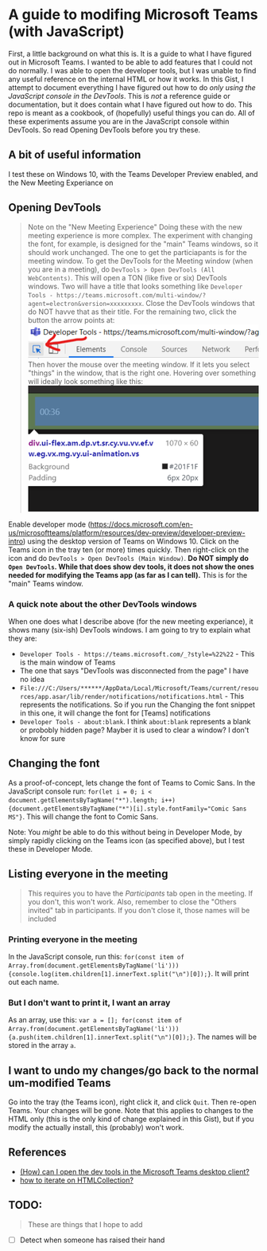 # A guide to modifing Microsoft Teams (with JavaScript)

First, a little background on what this is. It is a guide to what I have figured out in Microsoft Teams. I wanted to be able to add features that I could not do normally. I was able to open the developer tools, but I was unable to find any useful reference on the internal HTML or how it works. In this Gist, I attempt to document everything I have figured out how to do _only using the JavaScript console in the DevTools_. This is _not_ a reference guide or documentation, but it does contain what I have figured out how to do. This repo is meant as a cookbook, of (hopefully) useful things you can do. All of these experiments assume you are in the JavaScript console within DevTools. So read Opening DevTools before you try these.

## A bit of useful information

I test these on Windows 10, with the Teams Developer Preview enabled, and the New Meeting Experiance on

## Opening DevTools

> Note on the "New Meeting Experience"
> Doing these with the new meeting experience is more complex. The experiment with changing the font, for example, is designed for the "main" Teams windows, so it should work unchanged. The one to get the particiapants is for the meeting window. To get the DevTools for the Meeting window (when you are in a meeting), do `DevTools > Open DevTools (All WebContents)`. This will open a TON (like five or six) DevTools windows. Two will have a title that looks something like `Developer Tools - https://teams.microsoft.com/multi-window/?agent=electron&version=xxxxxxxxx`. Close the DevTools windows that do NOT havve that as their title. For the remaining two, click the button the arrow points at: ![Image](devtools1.png)<br>Then hover the mouse over the meeting window. If it lets you select "things" in the window, that is the right one. Hovering over something will ideally look something like this:<br>![Image](devtools2.png)

Enable developer mode (https://docs.microsoft.com/en-us/microsoftteams/platform/resources/dev-preview/developer-preview-intro) using the desktop version of Teams on Windows 10. Click on the Teams icon in the tray ten (or more) times quickly. Then right-click on the icon and do `DevTools > Open DevTools (Main Window)`. __Do NOT simply do `Open DevTools`. While that does show dev tools, it does not show the ones needed for modifying the Teams app (as far as I can tell).__  This is for the "main" Teams window.

### A quick note about the other DevTools windows
When one does what I describe above (for the new meeting experiance), it shows many (six-ish) DevTools windows. I am going to try to explain what they are:
- `Developer Tools - https://teams.microsoft.com/_?style=%22%22` - This is the main window of Teams
- The one that says "DevTools was disconnected from the page" I have no idea
- `File:///C:/Users/******/AppData/Local/Microsoft/Teams/current/resources/app.asar/lib/render/notifications/notifications.html` - This represents the notifications. So if you run the Changing the font snippet in this one, it will change the font for [Teams] notifications
- `Developer Tools - about:blank`. I think `about:blank` represents a blank or probobly hidden page? Mayber it is used to clear a window? I don't know for sure

## Changing the font
As a proof-of-concept, lets change the font of Teams to Comic Sans. In the JavaScript console run: `for(let i = 0; i < document.getElementsByTagName("*").length; i++) {document.getElementsByTagName("*")[i].style.fontFamily="Comic Sans MS"}`. This will change the font to Comic Sans.

Note: You _might_ be able to do this without being in Developer Mode, by simply rapidly clicking on the Teams icon (as specified above), but I test these in Developer Mode.

## Listing everyone in the meeting
> This requires you to have the _Participants_ tab open in the meeting. If you don't, this won't work. Also, remember to close the "Others invited" tab in participants. If you don't close it, those names will be included

### Printing everyone in the meeting

In the JavaScript console, run this: `for(const item of Array.from(document.getElementsByTagName('li'))){console.log(item.children[1].innerText.split("\n")[0]);}`. It will print out each name.

### But I don't want to print it, I want an array

As an array, use this: `var a = []; for(const item of Array.from(document.getElementsByTagName('li'))){a.push(item.children[1].innerText.split("\n")[0]);}`. The names will be stored in the array `a`.

## I want to undo my changes/go back to the normal um-modified Teams

Go into the tray (the Teams icon), right click it, and click `Quit`. Then re-open Teams. Your changes will be gone. Note that this applies to changes to the HTML only (this is the only kind of change explained in this Gist), but if you modify the actually install, this (probably) won't work.

## References
- [(How) can I open the dev tools in the Microsoft Teams desktop client?](https://stackoverflow.com/a/59403509)
- [how to iterate on HTMLCollection?](https://stackoverflow.com/a/4995628)

## TODO:
> These are things that I hope to add
- [ ] Detect when someone has raised their hand
